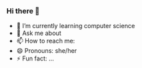 ### Hi there 👋
- 🌱 I’m currently learning computer science
- 💬 Ask me about 
- 📫 How to reach me: 
- 😄 Pronouns: she/her
- ⚡ Fun fact: ...

